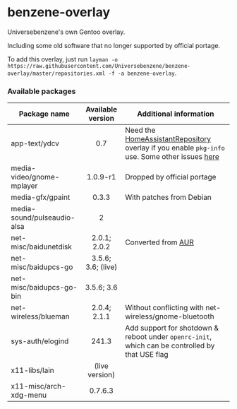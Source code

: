 # benzene-overlay
Universebenzene's own Gentoo overlay.

Including some old software that no longer supported by official portage.

To add this overlay, just run `layman -o https://raw.githubusercontent.com/Universebenzene/benzene-overlay/master/repositories.xml -f -a benzene-overlay`.

### Available packages

Package name | Available version | Additional information
------------ | :---------------: | ----------------------
app-text/ydcv               | 0.7            | Need the [HomeAssistantRepository](https://git.edevau.net/onkelbeh/HomeAssistantRepository) overlay if you enable `pkg-info` use. Some other issues [here](https://forums.gentoo.org/viewtopic-p-8352006.html)
media-video/gnome-mplayer   | 1.0.9-r1            | Dropped by official portage
media-gfx/gpaint            | 0.3.3               | With patches from Debian
media-sound/pulseaudio-alsa | 2                   |
net-misc/baidunetdisk       | 2.0.1; 2.0.2        | Converted from [AUR](https://aur.archlinux.org/packages/baidunetdisk-bin)
net-misc/baidupcs-go        | 3.5.6; 3.6; (live)  |
net-misc/baidupcs-go-bin    | 3.5.6; 3.6          |
net-wireless/blueman        | 2.0.4; 2.1.1        | Without conflicting with net-wireless/gnome-bluetooth
sys-auth/elogind            | 241.3               | Add support for shotdown & reboot under `openrc-init`, which can be controlled by that USE flag
x11-libs/lain               | (live version)      |
x11-misc/arch-xdg-menu      | 0.7.6.3             |
